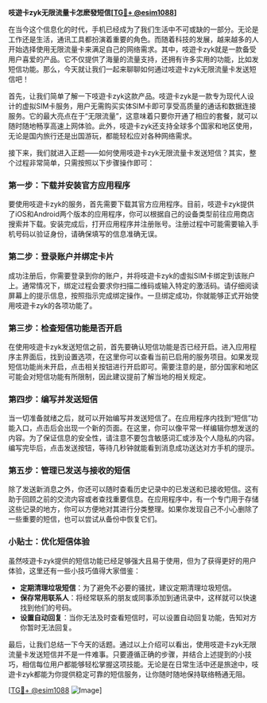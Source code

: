 **吱遊卡zyk无限流量卡怎麽發短信[[TG💪+ @esim1088](https://t.me/s/esim1088)]**

在当今这个信息化的时代，手机已经成为了我们生活中不可或缺的一部分。无论是工作还是生活，通讯工具都扮演着重要的角色。而随着科技的发展，越来越多的人开始选择使用无限流量卡来满足自己的网络需求。其中，吱遊卡zyk就是一款备受用户喜爱的产品。它不仅提供了海量的流量支持，还拥有许多实用的功能，比如发短信功能。那么，今天就让我们一起来聊聊如何通过吱遊卡zyk无限流量卡发送短信吧！

首先，让我们简单了解一下吱遊卡zyk这款产品。吱遊卡zyk是一款专为现代人设计的虚拟SIM卡服务，用户无需购买实体SIM卡即可享受高质量的通话和数据连接服务。它的最大亮点在于“无限流量”，这意味着只要你开通了相应的套餐，就可以随时随地畅享高速上网体验。此外，吱遊卡zyk还支持全球多个国家和地区使用，无论是国内旅行还是出国游玩，都能轻松应对各种网络需求。

接下来，我们就进入正题——如何使用吱遊卡zyk无限流量卡发送短信？其实，整个过程非常简单，只需按照以下步骤操作即可：

### 第一步：下载并安装官方应用程序

要使用吱遊卡zyk的服务，首先需要下载其官方应用程序。目前，吱遊卡zyk提供了iOS和Android两个版本的应用程序，你可以根据自己的设备类型前往应用商店搜索并下载。安装完成后，打开应用程序并注册账号。注册过程中可能需要输入手机号码以验证身份，请确保填写的信息准确无误。

### 第二步：登录账户并绑定卡片

成功注册后，你需要登录到你的账户，并将吱遊卡zyk的虚拟SIM卡绑定到该账户上。通常情况下，绑定过程会要求你扫描二维码或输入特定的激活码。请仔细阅读屏幕上的提示信息，按照指示完成绑定操作。一旦绑定成功，你就能够正式开始使用吱遊卡zyk的各项功能了。

### 第三步：检查短信功能是否开启

在使用吱遊卡zyk发送短信之前，首先要确认短信功能是否已经开启。进入应用程序主界面后，找到设置选项，在这里你可以查看当前已启用的服务项目。如果发现短信功能尚未开启，点击相关按钮进行开启即可。需要注意的是，部分国家和地区可能会对短信功能有所限制，因此建议提前了解当地的相关规定。

### 第四步：编写并发送短信

当一切准备就绪之后，就可以开始编写并发送短信了。在应用程序内找到“短信”功能入口，点击后会出现一个新的页面。在这里，你可以像平常一样编辑你想发送的内容。为了保证信息的安全性，请注意不要包含敏感词汇或涉及个人隐私的内容。编写完毕后，点击发送按钮，等待几秒钟就能看到消息成功送达对方手机的提示。

### 第五步：管理已发送与接收的短信

除了发送新消息之外，你还可以随时查看历史记录中的已发送和已接收短信。这有助于回顾之前的交流内容或者查找重要信息。在应用程序中，有一个专门用于存储这些记录的地方，你可以方便地对其进行分类整理。如果你发现自己不小心删除了一些重要的短信，也可以尝试从备份中恢复它们。

### 小贴士：优化短信体验

虽然吱遊卡zyk提供的短信功能已经足够强大且易于使用，但为了获得更好的用户体验，这里还有一些小技巧值得大家借鉴：

- **定期清理垃圾短信**：为了避免不必要的骚扰，建议定期清理垃圾短信。
- **保存常用联系人**：将经常联系的朋友或同事添加到通讯录中，这样就可以快速找到他们的号码。
- **设置自动回复**：当你无法及时查看短信时，可以设置自动回复功能，告知对方你暂时无法回复。

最后，让我们总结一下今天的话题。通过以上介绍可以看出，使用吱遊卡zyk无限流量卡发送短信并不是一件难事。只要遵循正确的步骤，并结合上述提到的小技巧，相信每位用户都能够轻松掌握这项技能。无论是在日常生活中还是旅途中，吱遊卡zyk都能为你提供稳定可靠的短信服务，让你随时随地保持联络畅通无阻。

[[TG💪+ @esim1088](https://t.me/s/esim1088) ![Image](https://i.postimg.cc/4NQfJmqS/Snipaste-2025-05-13-00-14-12.png)]